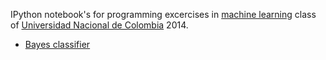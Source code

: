 IPython notebook's for programming excercises in [machine learning](https://sites.google.com/a/unal.edu.co/machine-learning-2014-2/) class of [Universidad Nacional de Colombia](www.unal.edu.co) 2014.

- [Bayes classifier](http://nbviewer.ipython.org/github/jaundavid/2019764/blob/master/ssierral_jduchuvog_assign2.ipynb)

